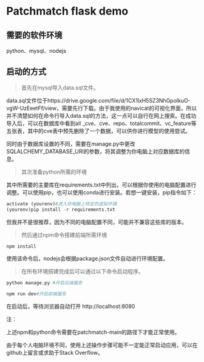 # Patchmatch flask demo

## 需要的软件环境

python、mysql、nodejs

## 启动的方式

>首先在mysql导入data.sql文件。

data.sql文件位于https://drive.google.com/file/d/1CX1lxH5SZ3NhGpolkuO-vgW-UzEeetFf/view，需要先行下载。由于我使用的navicat的可视化界面，所以并不清楚如何在命令行导入data.sql的方法，这一点可以自行在网上搜索。在成功导入后，可以在数据库中看到all
_cve、cve、repo、totalcommit、vc_feature等五张表，其中的cve表中预先删除了一个数据，可以供你进行模型的使用尝试。

同时由于数据库设置的不同，需要在manage.py中更改SQLALCHEMY_DATABASE_URI的参数，将其调整为你电脑上对应数据库的信息。

> 其次准备python所需的环境

其中所需要的主要库在requirements.txt中列出，可以根据你使用的电脑配置进行调整。可以使用pip，也可以使用conda进行安装。若想一键安装，pip指令如下：

```python
activate (yourenv)#进入你电脑上特定的虚拟环境
(yourenv)pip install -r requirements.txt
```

但我并不是很推荐，因为不同的电脑配置不同，可能并不兼容这些库的版本。

> 然后通过npm命令搭建前端所需环境
```python
npm install
```
使用该命令后，nodejs会根据package.json文件自动进行环境配置。

> 在所有环境搭建完成后可以通过以下命令启动程序。
```python
python manage.py #开启后端服务

npm run dev#开启前端服务
```

在启动后，等待浏览器自动打开 http://localhost:8080

注：

上述npm和python命令需要在patchmatch-main的路径下才能正常使用。

由于每个人电脑环境不同，使用上述操作步骤可能不一定能正常启动应用，可以在github上留言或求助于Stack Overflow。
